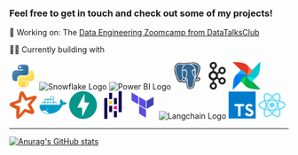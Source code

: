 ### Feel free to get in touch and check out some of my projects!

🚀 Working on: The [Data Engineering Zoomcamp from DataTalksClub](https://github.com/DataTalksClub/data-engineering-zoomcamp)

👨‍💻 Currently building with
<br />

<p float="left">
<img src="https://github.com/devicons/devicon/blob/master/icons/python/python-original.svg" alt="Python Logo" width="50" height="50"/>
<img src="https://d2mkz4zdclmlek.cloudfront.net/blog/wp-content/uploads/2023/05/SNOW-35164165.png" alt="Snowflake Logo" width="50" height="50"/>
<img src="https://cdn.prod.website-files.com/6529137f46ce104b290de310/660604def60e0debb47e628d_download.png" alt="Power BI Logo" width="50" height="50"/>
<img src="https://github.com/devicons/devicon/blob/master/icons/postgresql/postgresql-original.svg" alt="Postgres Logo" width="50" height="50"/>
<img src="https://github.com/devicons/devicon/blob/master/icons/apachekafka/apachekafka-original.svg" alt="Apache Kafka Logo" width="50" height="50"/>  
<img src="https://github.com/devicons/devicon/blob/master/icons/apacheairflow/apacheairflow-original.svg" alt="Apache Airflow Logo" width="50" height="50"/>
<img src="https://github.com/devicons/devicon/blob/master/icons/apachespark/apachespark-original.svg" alt="Apache Spark Logo" width="50" height="50"/>
<img src="https://github.com/devicons/devicon/blob/master/icons/docker/docker-plain.svg" alt="Docker Logo" width="50" height="50"/>
<img src="https://github.com/devicons/devicon/blob/master/icons/fastapi/fastapi-plain.svg" alt="FastAPI Logo" width="50" height="50"/>
<img src="https://github.com/devicons/devicon/blob/master/icons/pandas/pandas-original.svg" alt="Pandas Logo" width="50" height="50"/>
<img src="https://github.com/devicons/devicon/blob/master/icons/terraform/terraform-original.svg" alt="Terraform Logo" width="50" height="50"/>
<img src="https://images.contentstack.io/v3/assets/bltf2fca5bf44f5e817/blt34d9fdb635976e4a/669e80a79fecd86c50d59f6d/Lang_Square.png" alt="Langchain Logo" width="50" height="50"/>
<img src="https://github.com/devicons/devicon/blob/master/icons/typescript/typescript-original.svg" alt="TypeScript Logo" width="50" height="50"/>
<img src="https://github.com/devicons/devicon/blob/master/icons/react/react-original.svg" alt="React Logo" width="50" height="50"/>

<hr />

[![Anurag's GitHub stats](https://github-readme-stats.vercel.app/api?username=jackmulligan-ire&count_private=true&theme=synthwave&show_icons=true)](https://github.com/anuraghazra/github-readme-stats)
